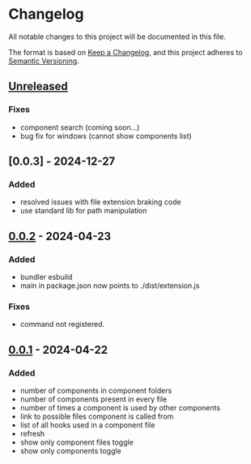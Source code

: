 # Changelog

All notable changes to this project will be documented in this file.

The format is based on [Keep a Changelog](https://keepachangelog.com/en/1.1.0/),
and this project adheres to [Semantic Versioning](https://semver.org/spec/v2.0.0.html).

## [Unreleased]

### Fixes

- component search (coming soon...)
- bug fix for windows (cannot show components list)

## [0.0.3] - 2024-12-27

### Added

- resolved issues with file extension braking code
- use standard lib for path manipulation

## [0.0.2] - 2024-04-23

### Added

- bundler esbuild
- main in package.json now points to ./dist/extension.js

### Fixes

- command not registered.

## [0.0.1] - 2024-04-22

### Added

- number of components in component folders
- number of components present in every file
- number of times a component is used by other components
- link to possible files component is called from
- list of all hooks used in a component file
- refresh
- show only component files toggle
- show only components toggle

[unreleased]: https://github.com/Sourcepride/react-component-profiler/releases/tag/0.0.2...HEAD
[0.0.1]: https://github.com/Sourcepride/react-component-profiler/releases/tag/0.0.1
[0.0.2]: https://github.com/Sourcepride/react-component-profiler/releases/tag/0.0.2
